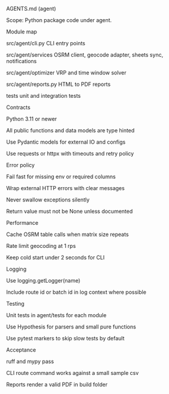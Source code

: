 AGENTS.md (agent)

Scope: Python package code under agent.

Module map

src/agent/cli.py CLI entry points

src/agent/services OSRM client, geocode adapter, sheets sync, notifications

src/agent/optimizer VRP and time window solver

src/agent/reports.py HTML to PDF reports

tests unit and integration tests

Contracts

Python 3.11 or newer

All public functions and data models are type hinted

Use Pydantic models for external IO and configs

Use requests or httpx with timeouts and retry policy

Error policy

Fail fast for missing env or required columns

Wrap external HTTP errors with clear messages

Never swallow exceptions silently

Return value must not be None unless documented

Performance

Cache OSRM table calls when matrix size repeats

Rate limit geocoding at 1 rps

Keep cold start under 2 seconds for CLI

Logging

Use logging.getLogger(name)

Include route id or batch id in log context where possible

Testing

Unit tests in agent/tests for each module

Use Hypothesis for parsers and small pure functions

Use pytest markers to skip slow tests by default

Acceptance

ruff and mypy pass

CLI route command works against a small sample csv

Reports render a valid PDF in build folder
